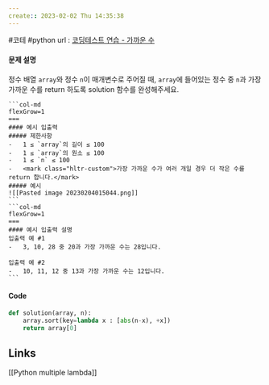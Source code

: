 ```yaml
---
create:: 2023-02-02 Thu 14:35:38
---
```

#코테  #python 
url : [코딩테스트 연습 - 가까운 수](https://school.programmers.co.kr/learn/courses/30/lessons/120890)
#### 문제 설명
정수 배열 `array`와 정수 `n`이 매개변수로 주어질 때, `array`에 들어있는 정수 중 `n`과 가장 가까운 수를 return 하도록 solution 함수를 완성해주세요.

````col
```col-md
flexGrow=1
===
#### 예시 입출력
##### 제한사항
-   1 ≤ `array`의 길이 ≤ 100
-   1 ≤ `array`의 원소 ≤ 100
-   1 ≤ `n` ≤ 100
-   <mark class="hltr-custom">가장 가까운 수가 여러 개일 경우 더 작은 수를 return 합니다.</mark>
##### 예시
![[Pasted image 20230204015044.png]]
```
```col-md
flexGrow=1
===
#### 예시 입출력 설명
입출력 예 #1
-   3, 10, 28 중 20과 가장 가까운 수는 28입니다.

입출력 예 #2
-   10, 11, 12 중 13과 가장 가까운 수는 12입니다.
```
````

#### Code
```python
def solution(array, n):
    array.sort(key=lambda x : [abs(n-x), +x])
    return array[0]

```

## Links
[[Python multiple lambda]]